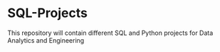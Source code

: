 # SQL-Projects

This repository will contain different SQL and Python projects for Data Analytics and Engineering
